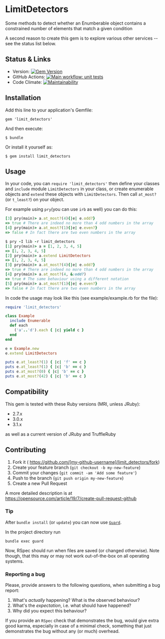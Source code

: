 # LimitDetectors

Some methods to detect whether an Enumberable object contains a constrained number of elements that match a given condition

A second reason to create this gem is to explore various other services -- see the status list below.


## Status & Links

* Version: [![Gem Version](https://badge.fury.io/rb/limit_detectors.svg)](http://badge.fury.io/rb/limit_detectors)
* GitHub Actions: [![Main workflow: unit tests](https://github.com/s2k/limit_detectors/actions/workflows/ruby.yml/badge.svg)](https://github.com/s2k/limit_detectors/actions)
* Code Climate: [![Maintainability](https://api.codeclimate.com/v1/badges/f29deb5bcd4e2ad44d25/maintainability)](https://codeclimate.com/github/s2k/limit_detectors/maintainability)


## Installation

Add this line to your application's Gemfile:

    gem 'limit_detectors'

And then execute:

    $ bundle

Or install it yourself as:

    $ gem install limit_detectors


## Usage

In your code, you can `require 'limit_detectors'` then define your classes and `include` module `LimitDetectors` in your class, or create enumerable objects and `extend` these objects with `LimitDetectors`. Then call `at_most?` (or `t_least?`) on your object.

For example using `pry`(you can use `irb` as well) you can do this:

```ruby
[3] pry(main)> a.at_most?(4){|e| e.odd?}
=> true # There are indeed no more than 4 odd numbers in the array
[4] pry(main)> a.at_most?(1){|e| e.even?}
=> false # In fact there are two even numbers in the array

$ pry -I lib -r limit_detectors
[1] pry(main)> a = [1, 2, 3, 4, 5]
=> [1, 2, 3, 4, 5]
[2] pry(main)> a.extend LimitDetectors
=> [1, 2, 3, 4, 5]
[3] pry(main)> a.at_most?(4){|e| e.odd?}
=> true # There are indeed no more than 4 odd numbers in the array
[4] pry(main)> a.at_most?(4, &:odd?)
=> true # The same behaviour using a different notation
[5] pry(main)> a.at_most?(1){|e| e.even?}
=> false # In fact there are two even numbers in the array
```

In code the usage may look like this (see example/example.rb for the file):

```ruby
require 'limit_detectors'

class Example
  include Enumerable
  def each
    ('a'..'d').each { |c| yield c }
  end
end

e = Example.new
e.extend LimitDetectors

puts e.at_least?(1) { |c| 'f' == c }
puts e.at_least?(1) { |c| 'b' == c }
puts e.at_most?(0) { |c| 'b' == c }
puts e.at_most?(42) { |c| 'b' == c }
```

## Compatibility

This gem is tested with these Ruby versions (MRI, unless JRuby):

  - 2.7.x
  - 3.0.x
  - 3.1.x

as well as a current version of JRuby and TruffleRuby

## Contributing

1. Fork it ( https://github.com/[my-github-username]/limit_detectors/fork)
2. Create your feature branch (`git checkout -b my-new-feature`)
3. Commit your changes (`git commit -am 'Add some feature'`)
4. Push to the branch (`git push origin my-new-feature`)
5. Create a new Pull Request

A more detailed description is at https://opensource.com/article/19/7/create-pull-request-github

### Tip

After `bundle install` (or `update`) you can now use [`Guard`](https://github.com/guard/guard).

In the project directory run 

```
bundle exec guard
```

Now, RSpec should run when files are saved (or changed otherwise).
Note though, that this may or may not work out-of-the-box on all operating systems.

### Reporting a bug

Please, provide answers to the following questions, when submitting a bug report:

1. What's _actually_ happening? What is the observed behaviour?
2. What's the _expectation_, i.e. what should have happened?
3. Why did you expect this behaviour?

If you provide an `RSpec` check that demonstrates the bug, would give extra good karma,
especially in case of a minimal check, something that just demonstrates the bug without
any (or much) overhead.
